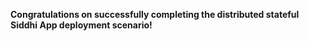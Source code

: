 **Congratulations on successfully completing the distributed stateful Siddhi App deployment scenario!**